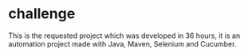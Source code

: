 # challenge
This is the requested project which was developed in 36 hours, it is an automation project made with Java, Maven, Selenium and Cucumber.
